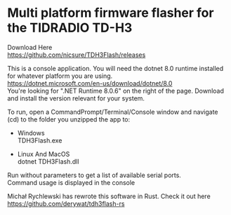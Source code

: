 # Multi platform firmware flasher for the TIDRADIO TD-H3 
  
Download Here  
https://github.com/nicsure/TDH3Flash/releases  
  
This is a console application. You will need the dotnet 8.0 runtime installed for whatever platform you are using.  
https://dotnet.microsoft.com/en-us/download/dotnet/8.0  
You're looking for ".NET Runtime 8.0.6" on the right of the page. Download and install the version relevant for your system.  

To run, open a CommandPrompt/Terminal/Console window and navigate (cd) to the folder you unzipped the app to:  
- Windows  
TDH3Flash.exe  

- Linux And MacOS  
dotnet TDH3Flash.dll  


Run without parameters to get a list of available serial ports.  
Command usage is displayed in the console  


Michał Rychlewski has rewrote this software in Rust. Check it out here  
https://github.com/derywat/tdh3flash-rs
